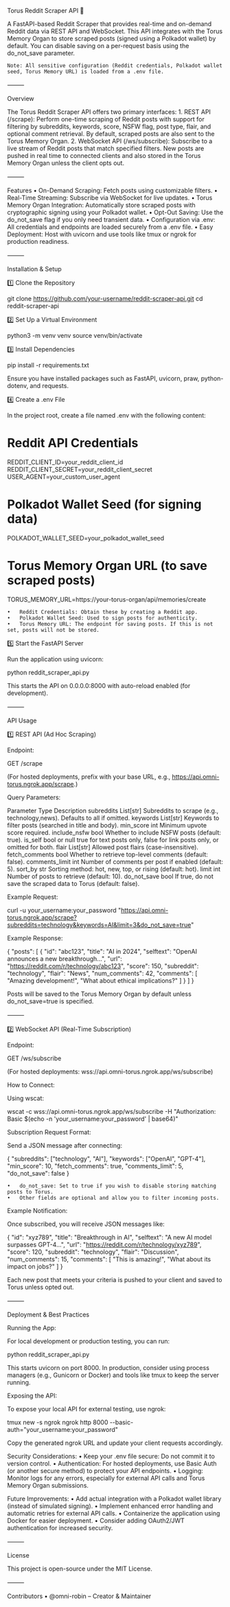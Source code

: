 Torus Reddit Scraper API 🚀

A FastAPI-based Reddit Scraper that provides real-time and on-demand Reddit data via REST API and WebSocket. This API integrates with the Torus Memory Organ to store scraped posts (signed using a Polkadot wallet) by default. You can disable saving on a per-request basis using the do_not_save parameter.

	Note: All sensitive configuration (Reddit credentials, Polkadot wallet seed, Torus Memory URL) is loaded from a .env file.

⸻

Overview

The Torus Reddit Scraper API offers two primary interfaces:
	1.	REST API (/scrape):
Perform one-time scraping of Reddit posts with support for filtering by subreddits, keywords, score, NSFW flag, post type, flair, and optional comment retrieval. By default, scraped posts are also sent to the Torus Memory Organ.
	2.	WebSocket API (/ws/subscribe):
Subscribe to a live stream of Reddit posts that match specified filters. New posts are pushed in real time to connected clients and also stored in the Torus Memory Organ unless the client opts out.

⸻

Features
	•	On-Demand Scraping: Fetch posts using customizable filters.
	•	Real-Time Streaming: Subscribe via WebSocket for live updates.
	•	Torus Memory Organ Integration: Automatically store scraped posts with cryptographic signing using your Polkadot wallet.
	•	Opt-Out Saving: Use the do_not_save flag if you only need transient data.
	•	Configuration via .env: All credentials and endpoints are loaded securely from a .env file.
	•	Easy Deployment: Host with uvicorn and use tools like tmux or ngrok for production readiness.

⸻

Installation & Setup

1️⃣ Clone the Repository

git clone https://github.com/your-username/reddit-scraper-api.git
cd reddit-scraper-api

2️⃣ Set Up a Virtual Environment

python3 -m venv venv
source venv/bin/activate

3️⃣ Install Dependencies

pip install -r requirements.txt

Ensure you have installed packages such as FastAPI, uvicorn, praw, python-dotenv, and requests.

4️⃣ Create a .env File

In the project root, create a file named .env with the following content:

# Reddit API Credentials
REDDIT_CLIENT_ID=your_reddit_client_id
REDDIT_CLIENT_SECRET=your_reddit_client_secret
USER_AGENT=your_custom_user_agent

# Polkadot Wallet Seed (for signing data)
POLKADOT_WALLET_SEED=your_polkadot_wallet_seed

# Torus Memory Organ URL (to save scraped posts)
TORUS_MEMORY_URL=https://your-torus-organ/api/memories/create

	•	Reddit Credentials: Obtain these by creating a Reddit app.
	•	Polkadot Wallet Seed: Used to sign posts for authenticity.
	•	Torus Memory URL: The endpoint for saving posts. If this is not set, posts will not be stored.

5️⃣ Start the FastAPI Server

Run the application using uvicorn:

python reddit_scraper_api.py

This starts the API on 0.0.0.0:8000 with auto-reload enabled (for development).

⸻

API Usage

1️⃣ REST API (Ad Hoc Scraping)

Endpoint:

GET /scrape

(For hosted deployments, prefix with your base URL, e.g., https://api.omni-torus.ngrok.app/scrape.)

Query Parameters:

Parameter	Type	Description
subreddits	List[str]	Subreddits to scrape (e.g., technology,news). Defaults to all if omitted.
keywords	List[str]	Keywords to filter posts (searched in title and body).
min_score	int	Minimum upvote score required.
include_nsfw	bool	Whether to include NSFW posts (default: true).
is_self	bool or null	true for text posts only, false for link posts only, or omitted for both.
flair	List[str]	Allowed post flairs (case-insensitive).
fetch_comments	bool	Whether to retrieve top-level comments (default: false).
comments_limit	int	Number of comments per post if enabled (default: 5).
sort_by	str	Sorting method: hot, new, top, or rising (default: hot).
limit	int	Number of posts to retrieve (default: 10).
do_not_save	bool	If true, do not save the scraped data to Torus (default: false).

Example Request:

curl -u your_username:your_password "https://api.omni-torus.ngrok.app/scrape?subreddits=technology&keywords=AI&limit=3&do_not_save=true"

Example Response:

{
    "posts": [
        {
            "id": "abc123",
            "title": "AI in 2024",
            "selftext": "OpenAI announces a new breakthrough...",
            "url": "https://reddit.com/r/technology/abc123",
            "score": 150,
            "subreddit": "technology",
            "flair": "News",
            "num_comments": 42,
            "comments": [
                "Amazing development!",
                "What about ethical implications?"
            ]
        }
    ]
}

Posts will be saved to the Torus Memory Organ by default unless do_not_save=true is specified.

⸻

2️⃣ WebSocket API (Real-Time Subscription)

Endpoint:

GET /ws/subscribe

(For hosted deployments: wss://api.omni-torus.ngrok.app/ws/subscribe)

How to Connect:

Using wscat:

wscat -c wss://api.omni-torus.ngrok.app/ws/subscribe -H "Authorization: Basic $(echo -n 'your_username:your_password' | base64)"

Subscription Request Format:

Send a JSON message after connecting:

{
    "subreddits": ["technology", "AI"],
    "keywords": ["OpenAI", "GPT-4"],
    "min_score": 10,
    "fetch_comments": true,
    "comments_limit": 5,
    "do_not_save": false
}

	•	do_not_save: Set to true if you wish to disable storing matching posts to Torus.
	•	Other fields are optional and allow you to filter incoming posts.

Example Notification:

Once subscribed, you will receive JSON messages like:

{
    "id": "xyz789",
    "title": "Breakthrough in AI",
    "selftext": "A new AI model surpasses GPT-4...",
    "url": "https://reddit.com/r/technology/xyz789",
    "score": 120,
    "subreddit": "technology",
    "flair": "Discussion",
    "num_comments": 15,
    "comments": [
        "This is amazing!",
        "What about its impact on jobs?"
    ]
}

Each new post that meets your criteria is pushed to your client and saved to Torus unless opted out.

⸻

Deployment & Best Practices

Running the App:

For local development or production testing, you can run:

python reddit_scraper_api.py

This starts uvicorn on port 8000. In production, consider using process managers (e.g., Gunicorn or Docker) and tools like tmux to keep the server running.

Exposing the API:

To expose your local API for external testing, use ngrok:

tmux new -s ngrok
ngrok http 8000 --basic-auth="your_username:your_password"

Copy the generated ngrok URL and update your client requests accordingly.

Security Considerations:
	•	Keep your .env file secure: Do not commit it to version control.
	•	Authentication: For hosted deployments, use Basic Auth (or another secure method) to protect your API endpoints.
	•	Logging: Monitor logs for any errors, especially for external API calls and Torus Memory Organ submissions.

Future Improvements:
	•	Add actual integration with a Polkadot wallet library (instead of simulated signing).
	•	Implement enhanced error handling and automatic retries for external API calls.
	•	Containerize the application using Docker for easier deployment.
	•	Consider adding OAuth2/JWT authentication for increased security.

⸻

License

This project is open-source under the MIT License.

⸻

Contributors
	•	@omni-robin – Creator & Maintainer
